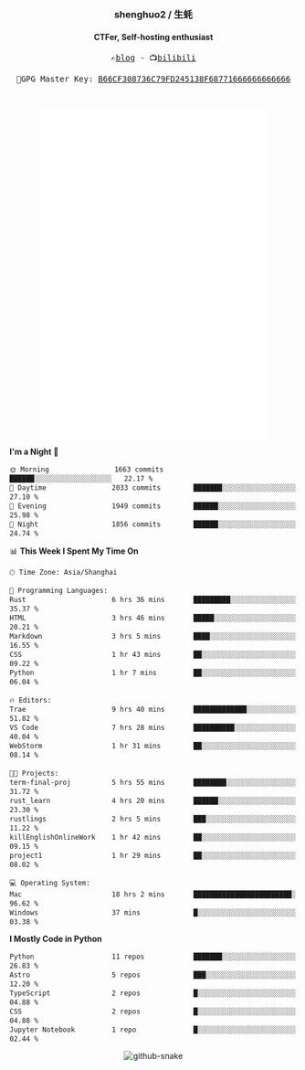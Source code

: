 <h3 align="center"> shenghuo2 / 生蚝 </h3>
<h4 align="center" >CTFer, Self-hosting enthusiast</h3>


<p align="center">
  <samp>
    ✍️<a href="https://blog.shenghuo2.top/">blog</a> -
    📺<a href="https://space.bilibili.com/85894935">bilibili</a>
  </samp>
</p>
<p align="center">
  <samp>
     🔐GPG Master Key: <a align="center" href="https://github.com/shenghuo2.gpg">B66CF308736C79FD245138F68771666666666666</a>
  </samp>
</p>
<br>
<p align="center">
  <a href="https://github.com/shenghuo2">
    <img width="400" align="top" src="https://github.com/shenghuo2/shenghuo2/blob/main/metrics.left.svg" />
  </a>
  <a href="https://github.com/shenghuo2">
    <img width="400" align="top" src="https://github.com/shenghuo2/shenghuo2/blob/main/metrics.right.svg" />
  </a>
</p>


<!--START_SECTION:waka-->
**I'm a Night 🦉** 

```text
🌞 Morning                1663 commits        ██████░░░░░░░░░░░░░░░░░░░   22.17 % 
🌆 Daytime                2033 commits        ███████░░░░░░░░░░░░░░░░░░   27.10 % 
🌃 Evening                1949 commits        ██████░░░░░░░░░░░░░░░░░░░   25.98 % 
🌙 Night                  1856 commits        ██████░░░░░░░░░░░░░░░░░░░   24.74 % 
```


📊 **This Week I Spent My Time On** 

```text
🕑︎ Time Zone: Asia/Shanghai

💬 Programming Languages: 
Rust                     6 hrs 36 mins       █████████░░░░░░░░░░░░░░░░   35.37 % 
HTML                     3 hrs 46 mins       █████░░░░░░░░░░░░░░░░░░░░   20.21 % 
Markdown                 3 hrs 5 mins        ████░░░░░░░░░░░░░░░░░░░░░   16.55 % 
CSS                      1 hr 43 mins        ██░░░░░░░░░░░░░░░░░░░░░░░   09.22 % 
Python                   1 hr 7 mins         ██░░░░░░░░░░░░░░░░░░░░░░░   06.04 % 

🔥 Editors: 
Trae                     9 hrs 40 mins       █████████████░░░░░░░░░░░░   51.82 % 
VS Code                  7 hrs 28 mins       ██████████░░░░░░░░░░░░░░░   40.04 % 
WebStorm                 1 hr 31 mins        ██░░░░░░░░░░░░░░░░░░░░░░░   08.14 % 

🐱‍💻 Projects: 
term-final-proj          5 hrs 55 mins       ████████░░░░░░░░░░░░░░░░░   31.72 % 
rust_learn               4 hrs 20 mins       ██████░░░░░░░░░░░░░░░░░░░   23.30 % 
rustlings                2 hrs 5 mins        ███░░░░░░░░░░░░░░░░░░░░░░   11.22 % 
killEnglishOnlineWork    1 hr 42 mins        ██░░░░░░░░░░░░░░░░░░░░░░░   09.15 % 
project1                 1 hr 29 mins        ██░░░░░░░░░░░░░░░░░░░░░░░   08.02 % 

💻 Operating System: 
Mac                      18 hrs 2 mins       ████████████████████████░   96.62 % 
Windows                  37 mins             █░░░░░░░░░░░░░░░░░░░░░░░░   03.38 % 
```

**I Mostly Code in Python** 

```text
Python                   11 repos            ███████░░░░░░░░░░░░░░░░░░   26.83 % 
Astro                    5 repos             ███░░░░░░░░░░░░░░░░░░░░░░   12.20 % 
TypeScript               2 repos             █░░░░░░░░░░░░░░░░░░░░░░░░   04.88 % 
CSS                      2 repos             █░░░░░░░░░░░░░░░░░░░░░░░░   04.88 % 
Jupyter Notebook         1 repo              █░░░░░░░░░░░░░░░░░░░░░░░░   02.44 % 
```




<!--END_SECTION:waka-->


<div align="center">
  <picture>
    <source media="(prefers-color-scheme: dark)" srcset="https://gist.githubusercontent.com/shenghuo2/bfce20b14ab0484cef03bae6e60e0b3a/raw/github-snake-dark.svg" />
    <source media="(prefers-color-scheme: light)" srcset="https://gist.githubusercontent.com/shenghuo2/bfce20b14ab0484cef03bae6e60e0b3a/raw/github-snake.svg" />
    <img alt="github-snake" src="https://gist.githubusercontent.com/shenghuo2/bfce20b14ab0484cef03bae6e60e0b3a/raw/github-snake.svg" />
  </picture>
</div>

<!--
**shenghuo2/shenghuo2** is a ✨ _special_ ✨ repository because its `README.md` (this file) appears on your GitHub profile.

Here are some ideas to get you started:

- 🔭 I’m currently working on ...
- 🌱 I’m currently learning ...
- 👯 I’m looking to collaborate on ...
- 🤔 I’m looking for help with ...
- 💬 Ask me about ...
- 📫 How to reach me: ...
- 😄 Pronouns: ...
- ⚡ Fun fact: ...
-->
